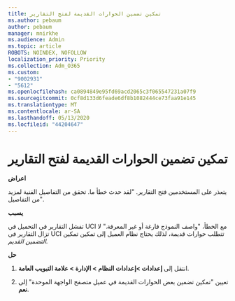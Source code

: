 ```yaml
---
title: تمكين تضمين الحوارات القديمة لفتح التقارير
ms.author: pebaum
author: pebaum
manager: mnirkhe
ms.audience: Admin
ms.topic: article
ROBOTS: NOINDEX, NOFOLLOW
localization_priority: Priority
ms.collection: Adm_O365
ms.custom:
- "9002931"
- "5612"
ms.openlocfilehash: ca0894849e95fd69acd2065c3f065547231a07f9
ms.sourcegitcommit: 0cf8d133d6feade6df8b1082444ce73faa91e145
ms.translationtype: MT
ms.contentlocale: ar-SA
ms.lasthandoff: 05/13/2020
ms.locfileid: "44204647"
---
```

# <a name="enable-embedding-legacy-dialogs-to-open-reports"></a>تمكين تضمين الحوارات القديمة لفتح التقارير

**اعراض**

يتعذر على المستخدمين فتح التقارير. "لقد حدث خطأ ما. تحقق من التفاصيل الفنية لمزيد من التفاصيل".

**يسبب**

تفشل التقارير في التحميل في UCI مع الخطأ، "واصف النموذج فارغة أو غير المعرفة." لا تزال التقارير في UCI تتطلب حوارات قديمة، لذلك يحتاج نظام العميل إلى تمكين تمكين *التضمين القديم.*

**حل**

1. انتقل إلى **إعدادات >إعدادات النظام > الإدارة > علامة التبويب العامة**.

2. تعيين "تمكين تضمين بعض الحوارات القديمة في عميل متصفح الواجهة الموحدة" إلى **نعم**.
